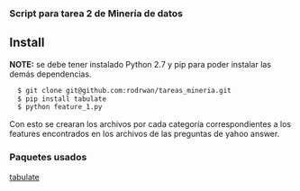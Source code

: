 ### Script para tarea 2 de Minería de datos

## Install

**NOTE:** se debe tener instalado Python 2.7 y pip para poder instalar las demás dependencias.

```sh
  $ git clone git@github.com:rodrwan/tareas_mineria.git
  $ pip install tabulate
  $ python feature_1.py
```

Con esto se crearan los archivos por cada categoría correspondientes a los features encontrados en los archivos de las preguntas de yahoo answer.


### Paquetes usados
[tabulate](https://pypi.python.org/pypi/tabulate)
